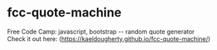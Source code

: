 # fcc-quote-machine
Free Code Camp: javascript, bootstrap -- random quote generator
<br> Check it out here: (https://kaeldougherty.github.io/fcc-quote-machine/)
